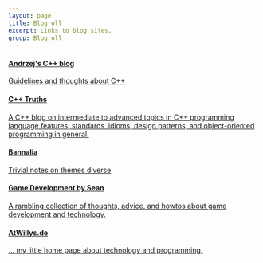 ```yaml
---
layout: page
title: Blogroll
excerpt: Links to blog sites.
group: Blogroll
---
```



<article class="summary">
<a href="https://akrzemi1.wordpress.com/" target="_blank"><h4>Andrzej's C++ blog</h4>
<p class='excerpt'>Guidelines and thoughts about C++</p>
</a>
</article>

<article class="summary">
<a href="http://cpptruths.blogspot.com/" target="_blank"><h4>C++ Truths</h4>
<p class='excerpt'>A C++ blog on intermediate to advanced topics in C++ programming language features, standards, idioms, design patterns, and object-oriented programming in general.</p>
</a>
</article>

<article class="summary">
<a href="http://bannalia.blogspot.com/" target="_blank"><h4>Bannalia</h4>
<p class='excerpt'>Trivial notes on themes diverse</p>
</a>
</article>

<article class="summary">
<a href="http://seanmiddleditch.com/" target="_blank"><h4>Game Development by Sean</h4>
<p class='excerpt'>A rambling collection of thoughts, advice, and howtos about game development and technology.</p>
</a>
</article>

<article class="summary">
<a href="http://www.atwillys.de/" target="_blank"><h4>AtWillys.de</h4>
<p class='excerpt'>... my little home page about technology and programming.</p>
</a>
</article>
